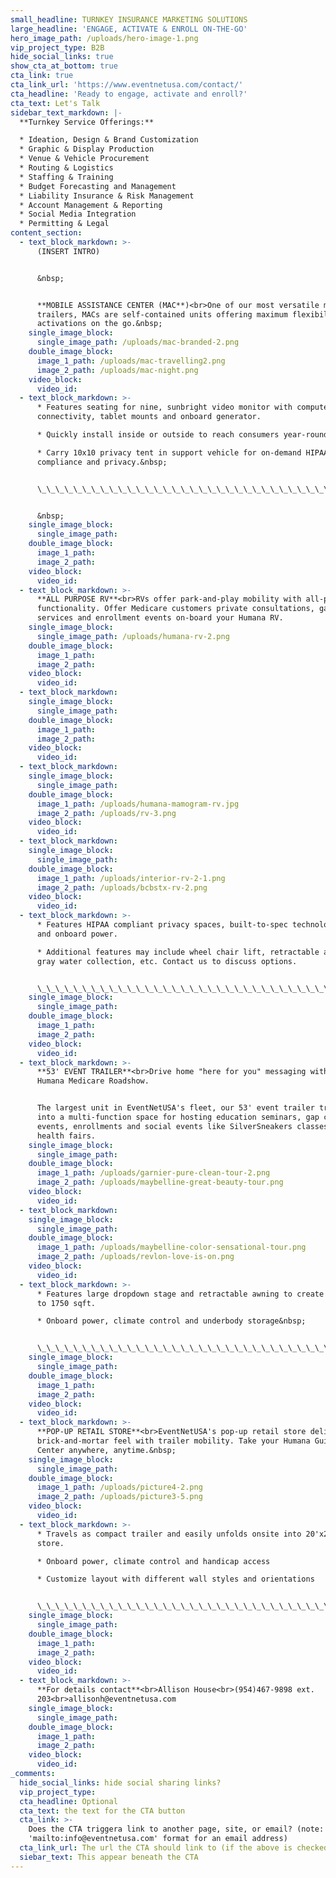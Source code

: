 ```yaml
---
small_headline: TURNKEY INSURANCE MARKETING SOLUTIONS
large_headline: 'ENGAGE, ACTIVATE & ENROLL ON-THE-GO'
hero_image_path: /uploads/hero-image-1.png
vip_project_type: B2B
hide_social_links: true
show_cta_at_bottom: true
cta_link: true
cta_link_url: 'https://www.eventnetusa.com/contact/'
cta_headline: 'Ready to engage, activate and enroll?'
cta_text: Let's Talk
sidebar_text_markdown: |-
  **Turnkey Service Offerings:**

  * Ideation, Design & Brand Customization
  * Graphic & Display Production
  * Venue & Vehicle Procurement
  * Routing & Logistics
  * Staffing & Training
  * Budget Forecasting and Management
  * Liability Insurance & Risk Management
  * Account Management & Reporting
  * Social Media Integration
  * Permitting & Legal
content_section:
  - text_block_markdown: >-
      (INSERT INTRO)


      &nbsp;


      **MOBILE ASSISTANCE CENTER (MAC**)<br>One of our most versatile marketing
      trailers, MACs are self-contained units offering maximum flexibility for
      activations on the go.&nbsp;
    single_image_block:
      single_image_path: /uploads/mac-branded-2.png
    double_image_block:
      image_1_path: /uploads/mac-travelling2.png
      image_2_path: /uploads/mac-night.png
    video_block:
      video_id:
  - text_block_markdown: >-
      * Features seating for nine, sunbright video monitor with computer
      connectivity, tablet mounts and onboard generator.

      * Quickly install inside or outside to reach consumers year-round.&nbsp;

      * Carry 10x10 privacy tent in support vehicle for on-demand HIPAA
      compliance and privacy.&nbsp;


      \_\_\_\_\_\_\_\_\_\_\_\_\_\_\_\_\_\_\_\_\_\_\_\_\_\_\_\_\_\_\_\_\_\_\_\_\_\_\_\_\_\_\_\_\_\_\_\_\_\_\_\_\_\_\_\_\_\_\_\_\_\_\_\_\_\_\_\_\_\_\_\_\_\_\_\_\_\_\_\_\_\_\_\_\_\_\_\_\_\_\_\_\_\_\_\_\_\_\_


      &nbsp;
    single_image_block:
      single_image_path:
    double_image_block:
      image_1_path:
      image_2_path:
    video_block:
      video_id:
  - text_block_markdown: >-
      **ALL PURPOSE RV**<br>RVs offer park-and-play mobility with all-purpose
      functionality. Offer Medicare customers private consultations, gap closing
      services and enrollment events on-board your Humana RV.
    single_image_block:
      single_image_path: /uploads/humana-rv-2.png
    double_image_block:
      image_1_path:
      image_2_path:
    video_block:
      video_id:
  - text_block_markdown:
    single_image_block:
      single_image_path:
    double_image_block:
      image_1_path:
      image_2_path:
    video_block:
      video_id:
  - text_block_markdown:
    single_image_block:
      single_image_path:
    double_image_block:
      image_1_path: /uploads/humana-mamogram-rv.jpg
      image_2_path: /uploads/rv-3.png
    video_block:
      video_id:
  - text_block_markdown:
    single_image_block:
      single_image_path:
    double_image_block:
      image_1_path: /uploads/interior-rv-2-1.png
      image_2_path: /uploads/bcbstx-rv-2.png
    video_block:
      video_id:
  - text_block_markdown: >-
      * Features HIPAA compliant privacy spaces, built-to-spec technology hookup
      and onboard power.

      * Additional features may include wheel chair lift, retractable awing and
      gray water collection, etc. Contact us to discuss options.


      \_\_\_\_\_\_\_\_\_\_\_\_\_\_\_\_\_\_\_\_\_\_\_\_\_\_\_\_\_\_\_\_\_\_\_\_\_\_\_\_\_\_\_\_\_\_\_\_\_\_\_\_\_\_\_\_\_\_\_\_\_\_\_\_\_\_\_\_\_\_\_\_\_\_\_\_\_\_\_\_\_\_\_\_\_\_\_\_\_\_\_\_\_\_\_\_\_\_\_
    single_image_block:
      single_image_path:
    double_image_block:
      image_1_path:
      image_2_path:
    video_block:
      video_id:
  - text_block_markdown: >-
      **53' EVENT TRAILER**<br>Drive home "here for you" messaging with the
      Humana Medicare Roadshow.


      The largest unit in EventNetUSA's fleet, our 53' event trailer transforms
      into a multi-function space for hosting education seminars, gap closing
      events, enrollments and social events like SilverSneakers classes and
      health fairs.
    single_image_block:
      single_image_path:
    double_image_block:
      image_1_path: /uploads/garnier-pure-clean-tour-2.png
      image_2_path: /uploads/maybelline-great-beauty-tour.png
    video_block:
      video_id:
  - text_block_markdown:
    single_image_block:
      single_image_path:
    double_image_block:
      image_1_path: /uploads/maybelline-color-sensational-tour.png
      image_2_path: /uploads/revlon-love-is-on.png
    video_block:
      video_id:
  - text_block_markdown: >-
      * Features large dropdown stage and retractable awning to create events up
      to 1750 sqft.

      * Onboard power, climate control and underbody storage&nbsp;


      \_\_\_\_\_\_\_\_\_\_\_\_\_\_\_\_\_\_\_\_\_\_\_\_\_\_\_\_\_\_\_\_\_\_\_\_\_\_\_\_\_\_\_\_\_\_\_\_\_\_\_\_\_\_\_\_\_\_\_\_\_\_\_\_\_\_\_\_\_\_\_\_\_\_\_\_\_\_\_\_\_\_\_\_\_\_\_\_\_\_\_\_\_\_\_\_\_\_\_
    single_image_block:
      single_image_path:
    double_image_block:
      image_1_path:
      image_2_path:
    video_block:
      video_id:
  - text_block_markdown: >-
      **POP-UP RETAIL STORE**<br>EventNetUSA's pop-up retail store delivers
      brick-and-mortar feel with trailer mobility. Take your Humana Guidance
      Center anywhere, anytime.&nbsp;
    single_image_block:
      single_image_path:
    double_image_block:
      image_1_path: /uploads/picture4-2.png
      image_2_path: /uploads/picture3-5.png
    video_block:
      video_id:
  - text_block_markdown: >-
      * Travels as compact trailer and easily unfolds onsite into 20'x20' pop-up
      store.

      * Onboard power, climate control and handicap access

      * Customize layout with different wall styles and orientations


      \_\_\_\_\_\_\_\_\_\_\_\_\_\_\_\_\_\_\_\_\_\_\_\_\_\_\_\_\_\_\_\_\_\_\_\_\_\_\_\_\_\_\_\_\_\_\_\_\_\_\_\_\_\_\_\_\_\_\_\_\_\_\_\_\_\_\_\_\_\_\_\_\_\_\_\_\_\_\_\_\_\_\_\_\_\_\_\_\_\_\_\_\_\_\_\_\_\_\_
    single_image_block:
      single_image_path:
    double_image_block:
      image_1_path:
      image_2_path:
    video_block:
      video_id:
  - text_block_markdown: >-
      **For details contact**<br>Allison House<br>(954)467-9898 ext.
      203<br>allisonh@eventnetusa.com
    single_image_block:
      single_image_path:
    double_image_block:
      image_1_path:
      image_2_path:
    video_block:
      video_id:
_comments:
  hide_social_links: hide social sharing links?
  vip_project_type:
  cta_headline: Optional
  cta_text: the text for the CTA button
  cta_link: >-
    Does the CTA triggera link to another page, site, or email? (note: use
    'mailto:info@eventnetusa.com' format for an email address)
  cta_link_url: The url the CTA should link to (if the above is checked)
  siebar_text: This appear beneath the CTA
---
```


